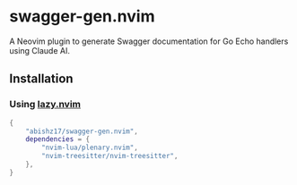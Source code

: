 # swagger-gen.nvim

A Neovim plugin to generate Swagger documentation for Go Echo handlers using Claude AI.

## Installation

### Using [lazy.nvim](https://github.com/folke/lazy.nvim)
```lua
{
    "abishz17/swagger-gen.nvim",
    dependencies = {
        "nvim-lua/plenary.nvim",
        "nvim-treesitter/nvim-treesitter",
    },
}
